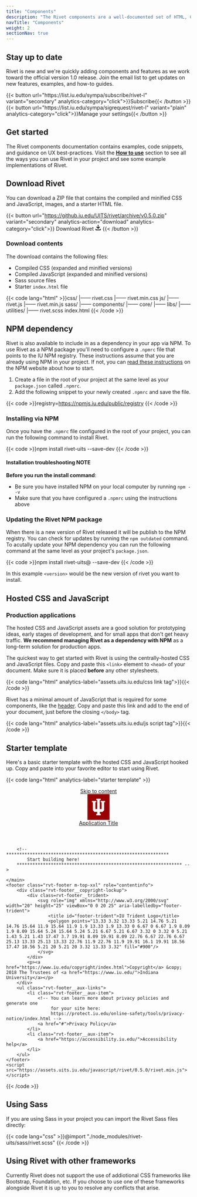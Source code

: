 ```yaml
---
title: "Components"
description: "The Rivet components are a well-documented set of HTML, CSS, and JavaScript assets."
navTitle: "Components"
weight: 2
sectionNav: true
---
```

## Stay up to date

Rivet is new and we're quickly adding components and features as we work toward the official version 1.0 release. Join the email list to get updates on new features, examples, and how-to guides.

<div class="rvt-button-group">
{{< button url="https://list.iu.edu/sympa/subscribe/rivet-l" variant="secondary" analytics-category="click">}}Subscribe{{< /button >}}
{{< button url="https://list.iu.edu/sympa/sigrequest/rivet-l" variant="plain" analytics-category="click">}}Manage your settings{{< /button >}}
</div>

## Get started
The Rivet components documentation contains examples, code snippets, and guidance on UX best-practices. Visit the [**How to use**](../how-to-use) section to see all the ways you can use Rivet in your project and see some example implementations of Rivet.

## Download Rivet
You can download a ZIP file that contains the compiled and minified CSS and JavaScript, images, and a starter HTML file.

{{< button url="https://github.iu.edu/UITS/rivet/archive/v0.5.0.zip" variant="secondary" analytics-action="download" analytics-category="click">}}
    <span class="rvt-m-right-xs">Download Rivet</span>
    <svg role="img" alt="" xmlns="http://www.w3.org/2000/svg" width="16" height="16" viewBox="0 0 16 16">
        <g fill="currentColor">
            <path d="M14.25,11a1,1,0,0,0-1,1v1H2.75V12a1,1,0,0,0-2,0v1.75A1.25,1.25,0,0,0,2,15H14a1.25,1.25,0,0,0,1.25-1.25V12A1,1,0,0,0,14.25,11Z"/>
            <path d="M7.29,10.71a1,1,0,0,0,1.41,0l4-4a1,1,0,0,0-1.41-1.41L9,7.59V1A1,1,0,0,0,7,1V7.59L4.71,5.29A1,1,0,0,0,3.29,6.71Z"/>
        </g>
    </svg>
{{< /button >}}

### Download contents
The download contains the following files:

- Compiled CSS (expanded and minified versions)
- Compiled JavaScript (expanded and minified versions)
- Sass source files
- Starter `index.html` file

{{< code lang="html" >}}css/
  |—— rivet.css
  |—— rivet.min.css
js/
  |—— rivet.js
  |—— rivet.min.js
sass/
  |—— components/
  |—— core/
  |—— libs/
  |—— utilities/
  |—— rivet.scss
index.html
{{< /code >}}

## NPM dependency
Rivet is also available to include in as a dependency in your app via NPM. To use Rivet as a NPM package you'll need to configure a `.npmrc` file that points to the IU NPM registry. These instructions assume that you are already using NPM in your project. If not, you can [read these instructions](https://docs.npmjs.com/cli/init) on the NPM website about how to start.

1. Create a file in the root of your project at the same level as your `package.json` called `.npmrc`.
2. Add the following snippet to your newly created `.npmrc` and save the file.

{{< code >}}registry=https://npmjs.iu.edu/public/registry
{{< /code >}}

### Installing via NPM
Once you have the `.npmrc` file configured in the root of your project, you can run the following command to install Rivet.

{{< code >}}npm install rivet-uits --save-dev
{{< /code >}}

<h4 class="m-top-lg">Installation troubleshooting <span class="rvt-badge rvt-badge--warning m-right-xs">NOTE</span></h4>

**Before you run the install command**:

- Be sure you have installed NPM on your local computer by running `npm --v`
- Make sure that you have configured a `.npmrc` using the instructions above

### Updating the Rivet NPM package
When there is a new version of Rivet released it will be publish to the NPM registry. You can check for updates by running the `npm outdated` command. To acutally update your NPM dependency you can run the following command at the same level as your project's `package.json`.

{{< code >}}npm install rivet-uits@<version> --save-dev
{{< /code >}}

In this example `<version>` would be the new version of rivet you want to install.

## Hosted CSS and JavaScript
<div class="rvt-alert rvt-alert--message rvt-m-bottom-md rvt-m-top-sm" aria-labelledby="warning-alert-title">
    <h3 class="rvt-alert__title" id="warning-alert-title">Production applications </h3>
    <p class="rvt-alert__message">The hosted CSS and JavaScript assets are a good solution for prototyping ideas, early stages of development, and for small apps that don't get heavy traffic. <strong>We recommend managing Rivet as a dependency with NPM</strong> as a long-term solution for production apps.</p>
</div>

The quickest way to get started with Rivet is using the centrally-hosted CSS and JavaScript files. Copy and paste this `<link>` element to `<head>` of your document. Make sure it is placed **before** any other stylesheets.

{{< code lang="html" analytics-label="assets.uits.iu.edu/css link tag">}}<link rel="stylesheet" href="https://assets.uits.iu.edu/css/rivet/0.5.0/rivet.min.css">{{< /code >}}

Rivet has a minimal amount of JavaScript that is required for some components, like the [header](../components/navigation/header). Copy and paste this link and add to the end of your document, just before the closing `</body>` tag.

{{< code lang="html" analytics-label="assets.uits.iu.edu/js script tag">}}<script src="https://assets.uits.iu.edu/javascript/rivet/0.5.0/rivet.min.js"></script>{{< /code >}}

## Starter template
Here's a basic starter template with the hosted CSS and JavaScript hooked up. Copy and paste into your favorite editor to start using Rivet.

{{< code lang="html" analytics-label="starter template" >}}<!DOCTYPE html>
<html lang="en-US">
<head>
    <meta charset="utf-8">
    <meta name="viewport" content="width=device-width, initial-scale=1.0">
    <link rel="stylesheet" href="https://assets.uits.iu.edu/css/rivet/0.5.0/rivet.min.css">
    <title>Rivet starter file</title>
</head>
<body>
    <header class="rvt-header" role="banner">
    <a class="rvt-skip-link" href="#main-content">Skip to content</a>
    <div class="rvt-header__trident">
        <svg role="img" xmlns="http://www.w3.org/2000/svg" width="60" height="70" viewBox="0 0 60 70" aria-labelledby="iu-logo">
            <title id="iu-logo">Indiana University</title>
            <rect width="60" height="70" fill="#900"/>
            <polygon points="35.96 18.44 35.96 21.84 38.52 21.84 38.52 40.51 33.41 40.51 33.41 15.9 35.96 15.9 35.96 12.5 24.04 12.5 24.04 15.9 26.58 15.9 26.58 40.51 21.48 40.51 21.48 21.84 24.04 21.84 24.04 18.44 12.09 18.44 12.09 21.84 14.65 21.84 14.65 43.79 18.72 48.15 26.58 48.15 26.58 53.26 24.04 53.26 24.04 57.5 35.96 57.5 35.96 53.26 33.41 53.26 33.41 48.15 40.93 48.15 45.33 43.79 45.33 21.84 47.91 21.84 47.91 18.44 35.96 18.44" fill="#fff"/>
        </svg>
    </div>
    <span class="rvt-header__title">
        <a href="#">Application Title</a>
    </span>
    </header>
    <main role="main" id="main-content">

        <!-- **************************************************************
            Start building here!
        *************************************************************** -->

    </main>
    <footer class="rvt-footer m-top-xxl" role="contentinfo">
        <div class="rvt-footer__copyright-lockup">
            <div class=rvt-footer__trident>
                <svg role="img" xmlns="http://www.w3.org/2000/svg" width="20" height="25" viewBox="0 0 20 25" aria-labelledby="footer-trident">
                    <title id="footer-trident">IU Trident Logo</title>
                    <polygon points="13.33 3.32 13.33 5.21 14.76 5.21 14.76 15.64 11.9 15.64 11.9 1.9 13.33 1.9 13.33 0 6.67 0 6.67 1.9 8.09 1.9 8.09 15.64 5.24 15.64 5.24 5.21 6.67 5.21 6.67 3.32 0 3.32 0 5.21 1.43 5.21 1.43 17.47 3.7 19.91 8.09 19.91 8.09 22.76 6.67 22.76 6.67 25.13 13.33 25.13 13.33 22.76 11.9 22.76 11.9 19.91 16.1 19.91 18.56 17.47 18.56 5.21 20 5.21 20 3.32 13.33 3.32" fill="#900"/>
                </svg>
            </div>
            <p><a href="https://www.iu.edu/copyright/index.html">Copyright</a> &copy; 2018 The Trustees of <a href="https://www.iu.edu/">Indiana University</a></p>
        </div>
        <ul class="rvt-footer__aux-links">
            <li class="rvt-footer__aux-item">
                <!-- You can learn more about privacy policies and generate one
                     for your site here:
                     https://protect.iu.edu/online-safety/tools/privacy-notice/index.html -->
                <a href="#">Privacy Policy</a>
            </li>
            <li class="rvt-footer__aux-item">
                <a href="https://accessibility.iu.edu/">Accessibility help</a>
            </li>
        </ul>
    </footer>
    <script src="https://assets.uits.iu.edu/javascript/rivet/0.5.0/rivet.min.js"></script>
</body>
</html>
{{< /code >}}

## Using Sass
If you are using Sass in your project you can import the Rivet Sass files directly:

{{< code lang="css" >}}@import "./node_modules/rivet-uits/sass/rivet.scss"
{{< /code >}}

## Using Rivet with other frameworks
Currently Rivet does not support the use of addiotional CSS frameworks like Bootstrap, Foundation, etc.  If you choose to use one of these frameworks alongside Rivet it is up to you to resolve any conflicts that arise.
